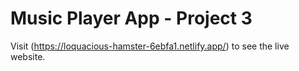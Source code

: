 # Music Player App - Project 3

Visit (https://loquacious-hamster-6ebfa1.netlify.app/) to see the live website.
